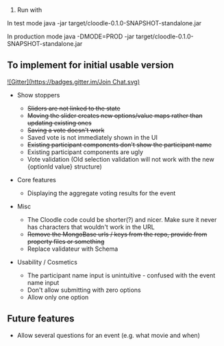 1. Run with

In test mode
java -jar target/cloodle-0.1.0-SNAPSHOT-standalone.jar

In production mode
java -DMODE=PROD -jar target/cloodle-0.1.0-SNAPSHOT-standalone.jar


To implement for initial usable version
---------------------------------------
[![Gitter](https://badges.gitter.im/Join Chat.svg)](https://gitter.im/clojurecup2014/cloodle?utm_source=badge&utm_medium=badge&utm_campaign=pr-badge&utm_content=badge)

* Show stoppers
  * ~~Sliders are not linked to the state~~
  * ~~Moving the slider creates new options/value maps rather than updating existing ones~~
  * ~~Saving a vote doesn't work~~
  * Saved vote is not immediately shown in the UI
  * ~~Existing participant components don't show the participant name~~
  * Existing participant components are ugly
  * Vote validation (Old selection validation will not work with the new {optionId value} structure)


* Core features
  * Displaying the aggregate voting results for the event

* Misc
  * The Cloodle code could be shorter(?) and nicer. Make sure it never has characters that wouldn't work in the URL
  * ~~Remove the MongoBase urls / keys from the repo, provide from property files or something~~
  * Replace validateur with Schema

* Usability / Cosmetics
  * The participant name input is unintuitive - confused with the event name input
  * Don't allow submitting with zero options
  * Allow only one option


Future features
---------------

* Allow several questions for an event (e.g. what movie and when)





